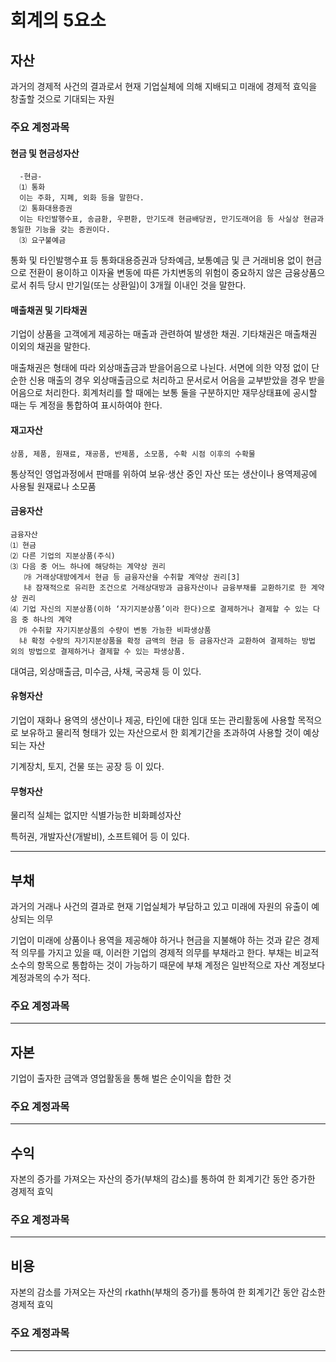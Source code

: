 # 회계의 5요소





## 자산

과거의 경제적 사건의 결과로서 현재 기업실체에 의해 지배되고 미래에 경제적 효익을 창출할 것으로 기대되는 자원

### 주요 계정과목

#### 현금 및 현금성자산 

      -현금-
      ⑴ 통화
      이는 주화, 지폐, 외화 등을 말한다.
      ⑵ 통화대용증권
      이는 타인발행수표, 송금환, 우편환, 만기도래 현금배당권, 만기도래어음 등 사실상 현금과 동일한 기능을 갖는 증권이다.
      ⑶ 요구불예금


통화 및 타인발행수표 등 통화대용증권과 당좌예금, 보통예금 및 큰 거래비용 없이 현금으로 전환이 용이하고 이자율 변동에 따른 가치변동의 위험이 중요하지 않은 금융상품으로서 취득 당시 만기일(또는 상환일)이 3개월 이내인 것을 말한다.

#### 매출채권 및 기타채권

기업이 상품을 고객에게 제공하는 매출과 관련하여 발생한 채권. 기타채권은 매출채권 이외의 채권을 말한다.

매출채권은 형태에 따라 외상매출금과 받을어음으로 나뉜다. 서면에 의한 약정 없이 단순한 신용 매출의 경우 외상매출금으로 처리하고 문서로서 어음을 교부받았을 경우 받을어음으로 처리한다. 회계처리를 할 때에는 보통 둘을 구분하지만 재무상태표에 공시할 때는 두 계정을 통합하여 표시하여야 한다.


 
#### 재고자산

    상품, 제품, 원재료, 재공품, 반제품, 소모품, 수확 시점 이후의 수확물

통상적인 영업과정에서 판매를 위하여 보유·생산 중인 자산 또는 생산이나 용역제공에 사용될 원재료나 소모품

#### 금융자산

    금융자산
    ⑴ 현금
    ⑵ 다른 기업의 지분상품(주식)
    ⑶ 다음 중 어느 하나에 해당하는 계약상 권리
       ㈎ 거래상대방에게서 현금 등 금융자산을 수취할 계약상 권리[3]
       ㈏ 잠재적으로 유리한 조건으로 거래상대방과 금융자산이나 금융부채를 교환하기로 한 계약상 권리
    ⑷ 기업 자신의 지분상품(이하 ‘자기지분상품’이라 한다)으로 결제하거나 결제할 수 있는 다음 중 하나의 계약
      ㈎ 수취할 자기지분상품의 수량이 변동 가능한 비파생상품
      ㈏ 확정 수량의 자기지분상품을 확정 금액의 현금 등 금융자산과 교환하여 결제하는 방법 외의 방법으로 결제하거나 결제할 수 있는 파생상품.

대여금, 외상매출금, 미수금, 사채, 국공채 등 이 있다.

#### 유형자산

기업이 재화나 용역의 생산이나 제공, 타인에 대한 임대 또는 관리활동에 사용할 목적으로 보유하고 물리적 형태가 있는 자산으로서 한 회계기간을 초과하여 사용할 것이 예상되는 자산

기계장치, 토지, 건물 또는 공장 등 이 있다.

#### 무형자산

물리적 실체는 없지만 식별가능한 비화폐성자산

특허권, 개발자산(개발비), 소프트웨어 등 이 있다.


---

## 부채

과거의 거래나 사건의 결과로 현재 기업실체가 부담하고 있고 미래에 자원의 유출이 예상되는 의무

기업이 미래에 상품이나 용역을 제공해야 하거나 현금을 지불해야 하는 것과 같은 경제적 의무를 가지고 있을 때, 이러한 기업의 경제적 의무를 부채라고 한다. 부채는 비교적 소수의 항목으로 통합하는 것이 가능하기 때문에 부채 계정은 일반적으로 자산 계정보다 계정과목의 수가 적다.

### 주요 계정과목

---

## 자본

 기업이 출자한 금액과 영업활동을 통해 벌은 순이익을 합한 것

### 주요 계정과목

---

## 수익

자본의 증가를 가져오는 자산의 증가(부채의 감소)를 통하여 한 회계기간 동안 증가한 경제적 효익


### 주요 계정과목

---

## 비용

자본의 감소를 가져오는 자산의 rkathh(부채의 증가)를 통하여 한 회계기간 동안 감소한 경제적 효익

### 주요 계정과목

---
